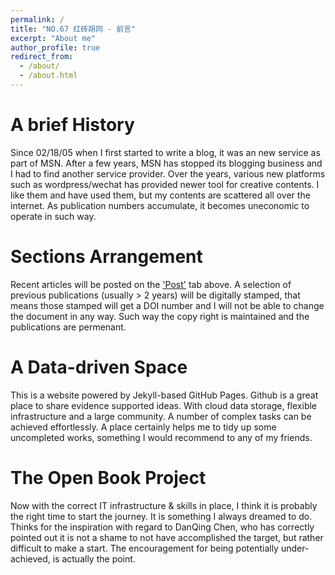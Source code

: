 ```yaml
---
permalink: /
title: "NO.67 红砖胡同 - 前言"
excerpt: "About me"
author_profile: true
redirect_from: 
  - /about/
  - /about.html
---
```


A brief History
======
Since 02/18/05 when I first started to write a blog, it was an new service as part of MSN. After a few years, MSN has stopped its blogging business and I had to find another service provider. Over the years, various new platforms such as wordpress/wechat has provided newer tool for creative contents. I like them and have used them, but my contents are scattered all over the internet. As publication numbers accumulate, it becomes uneconomic to operate in such way.


Sections Arrangement
======
Recent articles will be posted on the ['Post'](/year-archive/) tab above. A selection of previous publications (usually > 2 years) will be digitally stamped, that means those stamped will get a DOI number and I will not be able to change the document in any way. Such way the copy right is maintained and the publications are permenant. 


A Data-driven Space 
======
This is a website powered by Jekyll-based GitHub Pages. Github is a great place to share evidence supported ideas. With cloud data storage, flexible infrastructure and a large community. A number of complex tasks can be achieved effortlessly. A place certainly helps me to tidy up some uncompleted works, something I would recommend to any of my friends.


The Open Book Project
======
Now with the correct IT infrastructure & skills in place, I think it is probably the right time to start the journey. It is something I always dreamed to do. Thinks for the inspiration with regard to DanQing Chen, who has correctly pointed out it is not a shame to not have accomplished the target, but rather difficult to make a start. The encouragement for being potentially under-achieved, is actually the point. 

